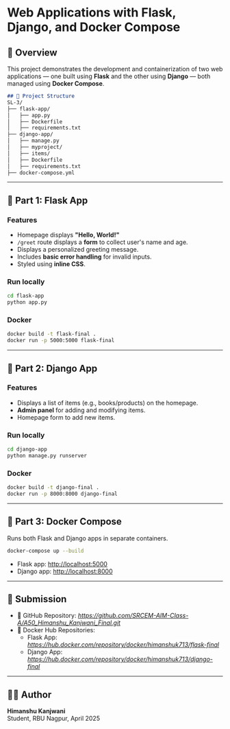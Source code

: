 # Web Applications with Flask, Django, and Docker Compose

## 📌 Overview

This project demonstrates the development and containerization of two web applications — one built using **Flask** and the other using **Django** — both managed using **Docker Compose**.

```markdown
## 🧩 Project Structure
SL-3/
├── flask-app/
│   ├── app.py
│   ├── Dockerfile
│   ├── requirements.txt
├── django-app/
│   ├── manage.py
│   ├── myproject/
│   ├── items/
│   ├── Dockerfile
│   ├── requirements.txt
├── docker-compose.yml
```

---

## 🚀 Part 1: Flask App

### Features

- Homepage displays **"Hello, World!"**
- `/greet` route displays a **form** to collect user's name and age.
- Displays a personalized greeting message.
- Includes **basic error handling** for invalid inputs.
- Styled using **inline CSS**.

### Run locally

```bash
cd flask-app
python app.py
```

### Docker

```bash
docker build -t flask-final .
docker run -p 5000:5000 flask-final
```

---

## 🧱 Part 2: Django App

### Features

- Displays a list of items (e.g., books/products) on the homepage.
- **Admin panel** for adding and modifying items.
- Homepage form to add new items.

### Run locally

```bash
cd django-app
python manage.py runserver
```

### Docker

```bash
docker build -t django-final .
docker run -p 8000:8000 django-final
```

---

## 🐳 Part 3: Docker Compose

Runs both Flask and Django apps in separate containers.

```bash
docker-compose up --build
```

- Flask app: [http://localhost:5000](http://localhost:5000)
- Django app: [http://localhost:8000](http://localhost:8000)

---

## 📝 Submission

- 🔗 GitHub Repository: *https://github.com/SRCEM-AIM-Class-A/A50_Himanshu_Kanjwani_Final.git*
- 🐋 Docker Hub Repositories:
  - Flask App: *https://hub.docker.com/repository/docker/himanshuk713/flask-final*
  - Django App: *https://hub.docker.com/repository/docker/himanshuk713/django-final*

---

## 🙋‍♂️ Author

**Himanshu Kanjwani**  
Student, RBU Nagpur,
April 2025

```
